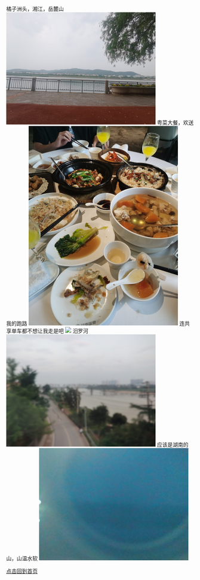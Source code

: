 橘子洲头，湘江，岳麓山
<img src="./IMG_20230520_130730.jpg" width="400px">
粤菜大餐，欢送我的跑路
<img src="./IMG_20230525_130259.jpg" width="400px">
连共享单车都不想让我走是吧
<img src="./IMG_20230526_165116.jpg" width="400px">
汨罗河
<img src="./IMG_20230526_190942.jpg" width="400px">
应该是湖南的山，山温水软
<img src="./IMG_20230526_200054.jpg" width="400px">

[点击回到首页](../README.md)